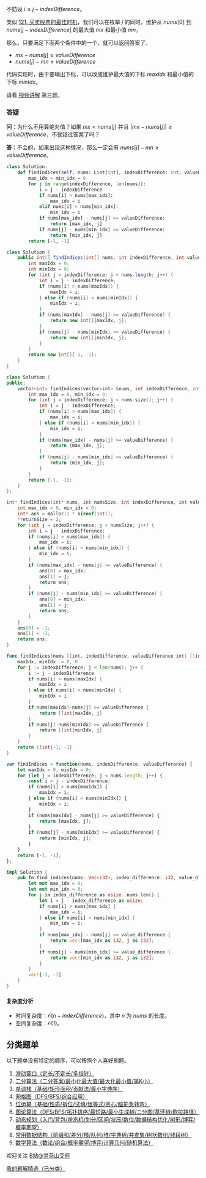 不妨设 $i\le j - \textit{indexDifference}$。

类似 [121. 买卖股票的最佳时机](https://leetcode.cn/problems/best-time-to-buy-and-sell-stock/)，我们可以在枚举 $j$ 的同时，维护从 $\textit{nums}[0]$ 到 $\textit{nums}[j - \textit{indexDifference}]$ 的最大值 $\textit{mx}$ 和最小值 $\textit{mn}$。

那么，只要满足下面两个条件中的一个，就可以返回答案了。

- $\textit{mx} -\textit{nums}[j] \ge \textit{valueDifference}$
- $\textit{nums}[j] - mn \ge \textit{valueDifference}$

代码实现时，由于要输出下标，可以改成维护最大值的下标 $\textit{maxIdx}$ 和最小值的下标 $\textit{minIdx}$。

请看 [视频讲解](https://www.bilibili.com/video/BV1aC4y1G7dB?t=16m) 第三题。

### 答疑

**问**：为什么不用算绝对值？如果 $\textit{mx} < \textit{nums}[j]$ 并且 $|\textit{mx} - \textit{nums}[j]| \ge \textit{valueDifference}$，不就错过答案了吗？

**答**：不会的，如果出现这种情况，那么一定会有 $\textit{nums}[j] - mn \ge \textit{valueDifference}$。

```py [sol-Python3]
class Solution:
    def findIndices(self, nums: List[int], indexDifference: int, valueDifference: int) -> List[int]:
        max_idx = min_idx = 0
        for j in range(indexDifference, len(nums)):
            i = j - indexDifference
            if nums[i] > nums[max_idx]:
                max_idx = i
            elif nums[i] < nums[min_idx]:
                min_idx = i
            if nums[max_idx] - nums[j] >= valueDifference:
                return [max_idx, j]
            if nums[j] - nums[min_idx] >= valueDifference:
                return [min_idx, j]
        return [-1, -1]
```

```java [sol-Java]
class Solution {
    public int[] findIndices(int[] nums, int indexDifference, int valueDifference) {
        int maxIdx = 0;
        int minIdx = 0;
        for (int j = indexDifference; j < nums.length; j++) {
            int i = j - indexDifference;
            if (nums[i] > nums[maxIdx]) {
                maxIdx = i;
            } else if (nums[i] < nums[minIdx]) {
                minIdx = i;
            }
            if (nums[maxIdx] - nums[j] >= valueDifference) {
                return new int[]{maxIdx, j};
            }
            if (nums[j] - nums[minIdx] >= valueDifference) {
                return new int[]{minIdx, j};
            }
        }
        return new int[]{-1, -1};
    }
}
```

```cpp [sol-C++]
class Solution {
public:
    vector<int> findIndices(vector<int> &nums, int indexDifference, int valueDifference) {
        int max_idx = 0, min_idx = 0;
        for (int j = indexDifference; j < nums.size(); j++) {
            int i = j - indexDifference;
            if (nums[i] > nums[max_idx]) {
                max_idx = i;
            } else if (nums[i] < nums[min_idx]) {
                min_idx = i;
            }
            if (nums[max_idx] - nums[j] >= valueDifference) {
                return {max_idx, j};
            }
            if (nums[j] - nums[min_idx] >= valueDifference) {
                return {min_idx, j};
            }
        }
        return {-1, -1};
    }
};
```

```c [sol-C]
int* findIndices(int* nums, int numsSize, int indexDifference, int valueDifference, int* returnSize) {
    int max_idx = 0, min_idx = 0;
    int* ans = malloc(2 * sizeof(int));
    *returnSize = 2;
    for (int j = indexDifference; j < numsSize; j++) {
        int i = j - indexDifference;
        if (nums[i] > nums[max_idx]) {
            max_idx = i;
        } else if (nums[i] < nums[min_idx]) {
            min_idx = i;
        }
        if (nums[max_idx] - nums[j] >= valueDifference) {
            ans[0] = max_idx;
            ans[1] = j;
            return ans;
        }
        if (nums[j] - nums[min_idx] >= valueDifference) {
            ans[0] = min_idx;
            ans[1] = j;
            return ans;
        }
    }
    ans[0] = -1;
    ans[1] = -1;
    return ans;
}
```

```go [sol-Go]
func findIndices(nums []int, indexDifference, valueDifference int) []int {
	maxIdx, minIdx := 0, 0
	for j := indexDifference; j < len(nums); j++ {
		i := j - indexDifference
		if nums[i] > nums[maxIdx] {
			maxIdx = i
		} else if nums[i] < nums[minIdx] {
			minIdx = i
		}
		if nums[maxIdx]-nums[j] >= valueDifference {
			return []int{maxIdx, j}
		}
		if nums[j]-nums[minIdx] >= valueDifference {
			return []int{minIdx, j}
		}
	}
	return []int{-1, -1}
}
```

```js [sol-JavaScript]
var findIndices = function(nums, indexDifference, valueDifference) {
    let maxIdx = 0, minIdx = 0;
    for (let j = indexDifference; j < nums.length; j++) {
        const i = j - indexDifference;
        if (nums[i] > nums[maxIdx]) {
            maxIdx = i;
        } else if (nums[i] < nums[minIdx]) {
            minIdx = i;
        }
        if (nums[maxIdx] - nums[j] >= valueDifference) {
            return [maxIdx, j];
        }
        if (nums[j] - nums[minIdx] >= valueDifference) {
            return [minIdx, j];
        }
    }
    return [-1, -1];
};
```

```rust [sol-Rust]
impl Solution {
    pub fn find_indices(nums: Vec<i32>, index_difference: i32, value_difference: i32) -> Vec<i32> {
        let mut max_idx = 0;
        let mut min_idx = 0;
        for j in index_difference as usize..nums.len() {
            let i = j - index_difference as usize;
            if nums[i] > nums[max_idx] {
                max_idx = i;
            } else if nums[i] < nums[min_idx] {
                min_idx = i;
            }
            if nums[max_idx] - nums[j] >= value_difference {
                return vec![max_idx as i32, j as i32];
            }
            if nums[j] - nums[min_idx] >= value_difference {
                return vec![min_idx as i32, j as i32];
            }
        }
        vec![-1, -1]
    }
}
```

#### 复杂度分析

- 时间复杂度：$\mathcal{O}(n-\textit{indexDifference})$，其中 $n$ 为 $\textit{nums}$ 的长度。
- 空间复杂度：$\mathcal{O}(1)$。

## 分类题单

以下题单没有特定的顺序，可以按照个人喜好刷题。

1. [滑动窗口（定长/不定长/多指针）](https://leetcode.cn/circle/discuss/0viNMK/)
2. [二分算法（二分答案/最小化最大值/最大化最小值/第K小）](https://leetcode.cn/circle/discuss/SqopEo/)
3. [单调栈（基础/矩形面积/贡献法/最小字典序）](https://leetcode.cn/circle/discuss/9oZFK9/)
4. [网格图（DFS/BFS/综合应用）](https://leetcode.cn/circle/discuss/YiXPXW/)
5. [位运算（基础/性质/拆位/试填/恒等式/贪心/脑筋急转弯）](https://leetcode.cn/circle/discuss/dHn9Vk/)
6. [图论算法（DFS/BFS/拓扑排序/最短路/最小生成树/二分图/基环树/欧拉路径）](https://leetcode.cn/circle/discuss/01LUak/)
7. [动态规划（入门/背包/状态机/划分/区间/状压/数位/数据结构优化/树形/博弈/概率期望）](https://leetcode.cn/circle/discuss/tXLS3i/)
8. [常用数据结构（前缀和/差分/栈/队列/堆/字典树/并查集/树状数组/线段树）](https://leetcode.cn/circle/discuss/mOr1u6/)
9. [数学算法（数论/组合/概率期望/博弈/计算几何/随机算法）](https://leetcode.cn/circle/discuss/IYT3ss/)

欢迎关注 [B站@灵茶山艾府](https://space.bilibili.com/206214)

[我的题解精选（已分类）](https://github.com/EndlessCheng/codeforces-go/blob/master/leetcode/SOLUTIONS.md)

